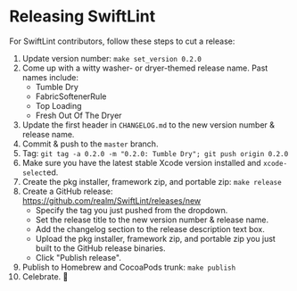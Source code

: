 # Releasing SwiftLint

For SwiftLint contributors, follow these steps to cut a release:

1. Update version number: `make set_version 0.2.0`
2. Come up with a witty washer- or dryer-themed release name. Past names include:
    * Tumble Dry
    * FabricSoftenerRule
    * Top Loading
    * Fresh Out Of The Dryer
3. Update the first header in `CHANGELOG.md` to the new version number & release
   name.
4. Commit & push to the `master` branch.
5. Tag: `git tag -a 0.2.0 -m "0.2.0: Tumble Dry"; git push origin 0.2.0`
6. Make sure you have the latest stable Xcode version installed and
  `xcode-select`ed.
7. Create the pkg installer, framework zip, and portable zip: `make release`
8. Create a GitHub release: https://github.com/realm/SwiftLint/releases/new
    * Specify the tag you just pushed from the dropdown.
    * Set the release title to the new version number & release name.
    * Add the changelog section to the release description text box.
    * Upload the pkg installer, framework zip, and portable zip you just built
      to the GitHub release binaries.
    * Click "Publish release".
9. Publish to Homebrew and CocoaPods trunk: `make publish`
10. Celebrate. :tada:
